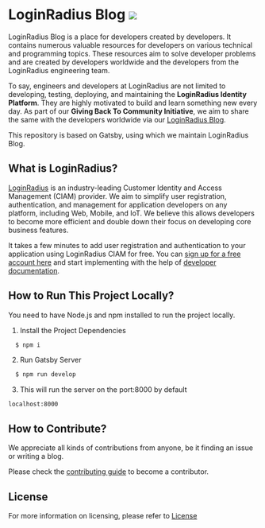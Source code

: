 <h1>LoginRadius Blog <img src="https://api.netlify.com/api/v1/badges/4ca5033c-006a-4b28-8706-ce0a6c0b0e7d/deploy-status" /></h1>

LoginRadius Blog is a place for developers created by developers. It contains numerous valuable resources for developers on various technical and programming topics. These resources aim to solve developer problems and are created by developers worldwide and the developers from the LoginRadius engineering team.

To say, engineers and developers at LoginRadius are not limited to developing, testing, deploying, and maintaining the **LoginRadius Identity Platform**. They are highly motivated to build and learn something new every day. As part of our **Giving Back To Community Initiative**, we aim to share the same with the developers worldwide via our [LoginRadius Blog](https://www.loginradius.com/blog/async).

This repository is based on Gatsby, using which we maintain LoginRadius Blog.

## What is LoginRadius?

[LoginRadius](https://www.loginradius.com/) is an industry-leading Customer Identity and Access Management (CIAM) provider. We aim to simplify user registration, authentication, and management for application developers on any platform, including Web, Mobile, and IoT. We believe this allows developers to become more efficient and double down their focus on developing core business features.

It takes a few minutes to add user registration and authentication to your application using LoginRadius CIAM for free. You can [sign up for a free account here](https://accounts.loginradius.com/auth.aspx?action=register) and start implementing with the help of [developer documentation](https://www.loginradius.com/ciam-for-developers/docs/).

## How to Run This Project Locally?

You need to have Node.js and npm installed to run the project locally.

1. Install the Project Dependencies

```bash
  $ npm i
```

2. Run Gatsby Server

```bash
  $ npm run develop
```

3. This will run the server on the port:8000 by default

```
localhost:8000
```

## How to Contribute?

We appreciate all kinds of contributions from anyone, be it finding an issue or writing a blog.

Please check the [contributing guide](CONTRIBUTING.md) to become a contributor.

## License

For more information on licensing, please refer to [License](https://github.com/LoginRadius/engineering-portal/blob/master/LICENSE)

